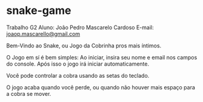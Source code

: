 # snake-game

Trabalho G2
Aluno: João Pedro Mascarelo Cardoso
E-mail: joaop.mascarello@gmail.com

Bem-Vindo ao Snake, ou Jogo da Cobrinha pros mais íntimos.

O Jogo em sí é bem simples:
Ao iniciar, insira seu nome e email nos campos do console.
Após isso o jogo irá iniciar automaticamente.

Você pode controlar a cobra usando as setas do teclado.

O jogo acaba quando você perde, ou quando não houver mais espaço para a cobra se mover.

